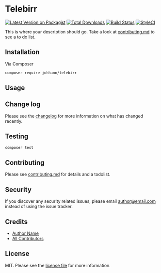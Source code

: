# Telebirr

[![Latest Version on Packagist][ico-version]][link-packagist]
[![Total Downloads][ico-downloads]][link-downloads]
[![Build Status][ico-travis]][link-travis]
[![StyleCI][ico-styleci]][link-styleci]

This is where your description should go. Take a look at [contributing.md](contributing.md) to see a to do list.

## Installation

Via Composer

```bash
composer require johhann/telebirr
```

## Usage

## Change log

Please see the [changelog](changelog.md) for more information on what has changed recently.

## Testing

```bash
composer test
```

## Contributing

Please see [contributing.md](contributing.md) for details and a todolist.

## Security

If you discover any security related issues, please email author@email.com instead of using the issue tracker.

## Credits

- [Author Name][link-author]
- [All Contributors][link-contributors]

## License

MIT. Please see the [license file](license.md) for more information.

[ico-version]: https://img.shields.io/packagist/v/johhann/telebirr.svg?style=flat-square
[ico-downloads]: https://img.shields.io/packagist/dt/johhann/telebirr.svg?style=flat-square
[ico-travis]: https://img.shields.io/travis/johhann/telebirr/master.svg?style=flat-square
[ico-styleci]: https://styleci.io/repos/12345678/shield

[link-packagist]: https://packagist.org/packages/johhann/telebirr
[link-downloads]: https://packagist.org/packages/johhann/telebirr
[link-travis]: https://travis-ci.org/johhann/telebirr
[link-styleci]: https://styleci.io/repos/12345678
[link-author]: https://github.com/johhann
[link-contributors]: ../../contributors
